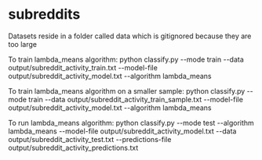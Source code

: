 # subreddits

Datasets reside in a folder called data which is gitignored because they are too large

To train lambda_means algorithm:
python classify.py --mode train --data output/subreddit_activity_train.txt --model-file output/subreddit_activity_model.txt --algorithm lambda_means

To train lambda_means algorithm on a smaller sample:
python classify.py --mode train --data output/subreddit_activity_train_sample.txt --model-file output/subreddit_activity_model.txt --algorithm lambda_means

To run lambda_means algorithm:
python classify.py --mode test --algorithm lambda_means --model-file output/subreddit_activity_model.txt --data output/subreddit_activity_test.txt --predictions-file output/subreddit_activity_predictions.txt
